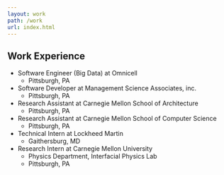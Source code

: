 ```yaml
---
layout: work
path: /work
url: index.html
---
```


## Work Experience
* Software Engineer (Big Data) at Omnicell
    - Pittsburgh, PA
* Software Developer at Management Science Associates, inc.
    - Pittsburgh, PA
* Research Assistant at Carnegie Mellon School of Architecture
    - Pittsburgh, PA
* Research Assistant at Carnegie Mellon School of Computer Science
    - Pittsburgh, PA
* Technical Intern at Lockheed Martin
    - Gaithersburg, MD
* Research Intern at Carnegie Mellon University
    - Physics Department, Interfacial Physics Lab
    - Pittsburgh, PA
